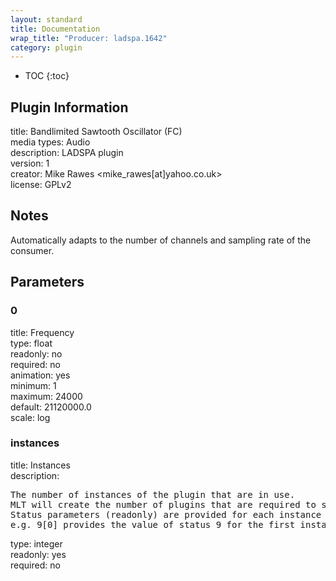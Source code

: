 ```yaml
---
layout: standard
title: Documentation
wrap_title: "Producer: ladspa.1642"
category: plugin
---
```

* TOC
{:toc}

## Plugin Information

title: Bandlimited Sawtooth Oscillator (FC)  
media types:
Audio  
description: LADSPA plugin  
version: 1  
creator: Mike Rawes <mike_rawes[at]yahoo.co.uk>  
license: GPLv2  

## Notes

Automatically adapts to the number of channels and sampling rate of the consumer.

## Parameters

### 0

title: Frequency    
type: float  
readonly: no  
required: no  
animation: yes  
minimum: 1  
maximum: 24000  
default: 21120000.0  
scale: log  

### instances

title: Instances    
description:
<pre>
The number of instances of the plugin that are in use.
MLT will create the number of plugins that are required to support the number of audio channels.
Status parameters (readonly) are provided for each instance and are accessed by specifying the instance number after the identifier (starting at zero).
e.g. 9[0] provides the value of status 9 for the first instance.
</pre>
type: integer  
readonly: yes  
required: no  

